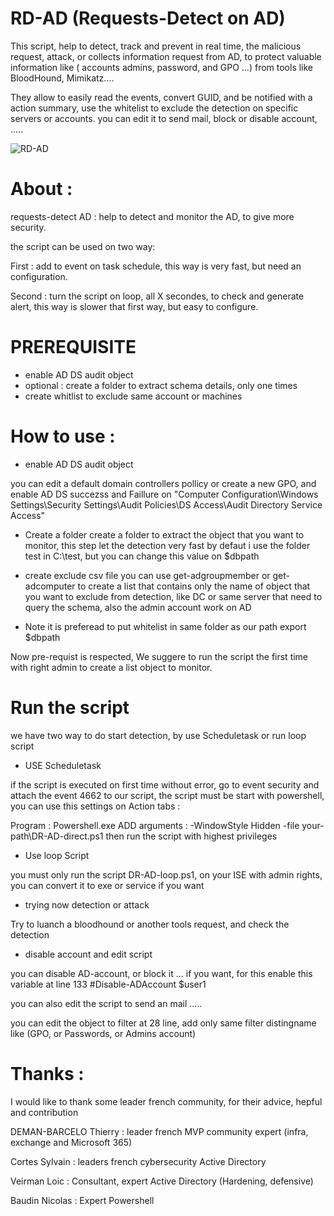 # RD-AD (Requests-Detect on AD)

This script, help to detect, track and prevent in real time, the malicious request, attack, or collects information request from AD,  to protect valuable information like ( accounts admins, password, and GPO ...) from tools like BloodHound, Mimikatz....

They allow to easily read the events, convert GUID, and be notified with a action summary, use the whitelist to exclude the detection on specific servers or accounts.
you can edit it to send mail, block or disable account, .....

![RD-AD](https://user-images.githubusercontent.com/49924401/111032743-04362d00-840e-11eb-866d-8420ccfb9d85.gif)

# About :

requests-detect AD : help to detect and monitor the AD, to give more security.

the script can be used on two way: 

First : add to event on task schedule, this way is very fast, but need an configuration.

Second : turn the script on loop, all X secondes, to check and generate alert, this way is slower that first way, but easy to configure.


# PREREQUISITE 

* enable AD DS audit object
* optional : create a folder to extract schema details, only one times
* create whitlist to exclude same account or machines 

# How to use :

* enable AD DS audit object

you can edit a default domain controllers pollicy or create a new GPO, and enable AD DS succezss and Faillure on 
"Computer Configuration\Windows Settings\Security Settings\Audit Policies\DS Access\Audit Directory Service Access"

* Create a folder 
create a folder to extract the object that you want to monitor, this step let the detection very fast
by defaut i use the folder test in C:\test, but you can change this value on $dbpath

* create exclude csv file
you can use get-adgroupmember or get-adcomputer to create a list that contains only the name of object that you want to exclude from detection, like DC or same server that need to query the schema, also the admin account work on AD

* Note 
it is preferead to put whitelist in same folder as our path export $dbpath

Now pre-requist is respected, We suggere to run the script the first time with right admin to create a list object to monitor.


# Run the script

we have two way to do start detection, by use Scheduletask or run loop script

* USE Scheduletask

if the script is executed on first time without error, go to event security and attach the event 4662 to our script, the script must be start with powershell, you can use this settings on Action tabs :

Program : Powershell.exe
ADD arguments : -WindowStyle Hidden -file your-path\DR-AD-direct.ps1
then run the script with highest privileges

* Use loop Script

you must only run the script DR-AD-loop.ps1, on your ISE with admin rights, you can convert it to exe or service if you want

* trying now detection or attack

Try to luanch a bloodhound or another tools request, and check the detection

* disable account and edit script

you can disable AD-account, or block it ... if you want, for this enable this variable at line 133 #Disable-ADAccount $user1

you can also edit the script to send an mail .....

you can edit the object to filter at 28 line, add only same filter distingname like (GPO, or Passwords, or Admins account)

# Thanks  :

I would like to thank some leader french community, for their advice, hepful and contribution

DEMAN-BARCELO Thierry : leader french MVP community expert (infra, exchange and Microsoft 365)

Cortes Sylvain  : leaders french cybersecurity Active Directory

Veirman Loic  : Consultant, expert Active Directory (Hardening, defensive)

Baudin Nicolas : Expert Powershell
